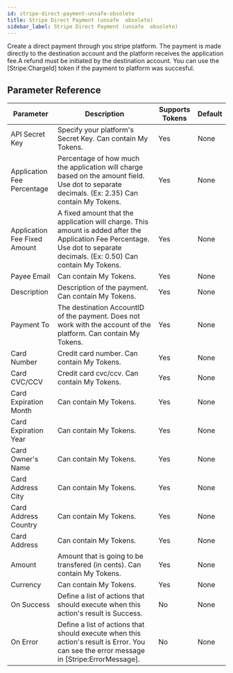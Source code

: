 ```yaml
---
id: stripe-direct-payment-unsafe-obsolete
title: Stripe Direct Payment (unsafe  obsolete)
sidebar_label: Stripe Direct Payment (unsafe  obsolete)
---
```



Create a direct payment through you stripe platform. The payment is made directly to the destination account and the platform receives the application fee.A refund must be initiated by the destination account. You can use the [Stripe:ChargeId] token if the payment to platform was succesful.

## Parameter Reference
| Parameter | Description | Supports Tokens | Default |
| -- | -- | -- | -- |
| API Secret Key | Specify your platform's Secret Key. Can contain My Tokens. | Yes | None |
| Application Fee Percentage | Percentage of how much the application will charge based on the amount field. Use dot to separate decimals. (Ex: 2.35) Can contain My Tokens. | Yes | None |
| Application Fee Fixed Amount | A fixed amount that the application will charge. This amount is added after the Application Fee Percentage. Use dot to separate decimals. (Ex: 0.50) Can contain My Tokens. | Yes | None |
| Payee Email | Can contain My Tokens. | Yes | None |
| Description | Description of the payment. Can contain My Tokens. | Yes | None |
| Payment To | The destination AccountID of the payment. Does not work with the account of the platform. Can contain My Tokens. | Yes | None |
| Card Number | Credit card number. Can contain My Tokens. | Yes | None |
| Card CVC/CCV | Credit card cvc/ccv. Can contain My Tokens. | Yes | None |
| Card Expiration Month |  Can contain My Tokens. | Yes | None |
| Card Expiration Year | Can contain My Tokens. | Yes | None |
| Card Owner's Name | Can contain My Tokens. | Yes | None |
| Card Address City | Can contain My Tokens. | Yes | None |
| Card Address Country | Can contain My Tokens. | Yes | None |
| Card Address | Can contain My Tokens. | Yes | None |
| Amount | Amount that is going to be transfered (in cents). Can contain My Tokens. | Yes | None |
| Currency | Can contain My Tokens. | Yes | None |
| On Success | Define a list of actions that should execute when this action's result is Success. | No | None |
| On Error | Define a list of actions that should execute when this action's result is Error. You can see the error message in [Stripe:ErrorMessage]. | No | None |
